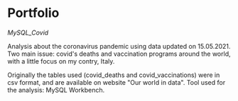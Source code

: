 # Portfolio

_MySQL_Covid_

Analysis about the coronavirus pandemic using data updated on 15.05.2021. Two main issue: covid's deaths and vaccination programs around the world, with a little focus on my contry, Italy.

Originally the tables used (covid_deaths and covid_vaccinations) were in csv format, and are available on website "Our world in data". 
Tool used for the analysis: MySQL Workbench.
